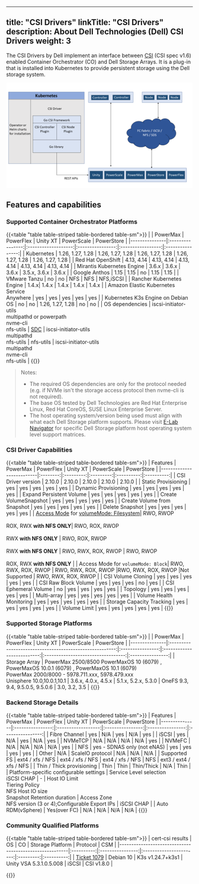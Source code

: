 
---
title: "CSI Drivers"
linkTitle: "CSI Drivers"
description: About Dell Technologies (Dell) CSI Drivers 
weight: 3
---

The CSI Drivers by Dell implement an interface between [CSI](https://kubernetes-csi.github.io/docs/) (CSI spec v1.6) enabled Container Orchestrator (CO) and Dell Storage Arrays. It is a plug-in that is installed into Kubernetes to provide persistent storage using the Dell storage system.

![CSI Architecture](Architecture_Diagram.png)

## Features and capabilities

### Supported Container Orchestrator Platforms

{{<table "table table-striped table-bordered table-sm">}}
|               | PowerMax         | PowerFlex           | Unity XT         | PowerScale        | PowerStore       |
|---------------|:----------------:|:-------------------:|:----------------:|:-----------------:|:----------------:|
| Kubernetes    | 1.26, 1.27, 1.28 | 1.26, 1.27, 1.28    | 1.26, 1.27, 1.28 | 1.26, 1.27, 1.28  | 1.26, 1.27, 1.28 |
| Red Hat OpenShift | 4.13, 4.14 | 4.13, 4.14 | 4.13, 4.14 | 4.13, 4.14 | 4.13, 4.14 |
| Mirantis Kubernetes Engine | 3.6.x |     3.6.x         |       3.6.x      | 3.5.x, 3.6.x      |        3.6.x     |
| Google Anthos |        1.15      |          1.15       |        no        |         1.15      |        1.15      |
| VMware Tanzu  |        no        |          no         |        NFS       |         NFS       |      NFS,iSCSI   |
| Rancher Kubernetes Engine | 1.4.x|          1.4.x      |        1.4.x     |         1.4.x     |      1.4.x       |
| Amazon Elastic Kubernetes Service<br> Anywhere | yes  | yes  |   yes      |        yes        |      yes         |
| Kubernetes K3s Engine on Debian OS |     no    |  no   |      1.26, 1.27, 1.28  |        no         |        no        |
| OS dependencies | iscsi-initiator-utils<br>multipathd or powerpath<br>nvme-cli<br>nfs-utils | [SDC](https://www.dell.com/support/home/en-us/product-support/product/scaleio/drivers) |    iscsi-initiator-utils<br>multipathd<br>nfs-utils | nfs-utils | iscsi-initiator-utils<br>multipathd<br>nvme-cli<br>nfs-utils |
{{</table>}}

> Notes:
> * The required OS dependencies are only for the protocol needed (e.g. if NVMe isn't the storage access protocol then nvme-cli is not required).
> * The base OS tested by Dell Technologies are Red Hat Enterprise Linux, Red Hat CoreOS, SUSE Linux Enterprise Server.
> * The host operating system/version being used must align with what each Dell Storage platform supports. Please visit [E-Lab Navigator](https://elabnavigator.dell.com/eln/modernHomeSSM) for specific Dell Storage platform host operating system level support matrices.

### CSI Driver Capabilities
{{<table "table table-striped table-bordered table-sm">}}
| Features                 | PowerMax | PowerFlex | Unity XT  | PowerScale | PowerStore |
|--------------------------|:--------:|:---------:|:---------:|:----------:|:----------:|
| CSI Driver version       | 2.10.0    | 2.10.0     | 2.10.0     | 2.10.0      | 2.10.0      |
| Static Provisioning      | yes      | yes       | yes       | yes        | yes        |
| Dynamic Provisioning     | yes      | yes       | yes       | yes        | yes        |
| Expand Persistent Volume | yes      | yes       | yes       | yes        | yes        |
| Create VolumeSnapshot    | yes      | yes       | yes       | yes        | yes        |
| Create Volume from Snapshot | yes   | yes       | yes       | yes        | yes        |
| Delete Snapshot          | yes      | yes       | yes       | yes        | yes        |
| [Access Mode](https://kubernetes.io/docs/concepts/storage/persistent-volumes/#access-modes) for [volumeMode: Filesystem](https://kubernetes.io/docs/concepts/storage/persistent-volumes/#volume-mode)| RWO, RWOP<br><br>ROX, RWX **with NFS ONLY**| RWO, ROX, RWOP<br><br>RWX  **with NFS ONLY** | RWO, ROX, RWOP<br><br>RWX  **with NFS ONLY** | RWO, RWX, ROX, RWOP | RWO, RWOP<br><br>ROX, RWX **with NFS ONLY** |
| Access Mode for `volumeMode: Block`| RWO, RWX, ROX, RWOP | RWO, RWX, ROX, RWOP |RWO, RWX, ROX, RWOP |Not Supported | RWO, RWX, ROX, RWOP |
| CSI Volume Cloning       | yes      | yes       | yes       | yes        | yes        |
| CSI Raw Block Volume     | yes      | yes       | yes       | no         | yes        |
| CSI Ephemeral Volume     | no       | yes       | yes       | yes        | yes        |
| Topology                 | yes      | yes       | yes       | yes        | yes        |
| Multi-array              | yes      | yes       | yes       | yes        | yes        |
| Volume Health Monitoring | yes      | yes       | yes       | yes        | yes        |
| Storage Capacity Tracking | yes     | yes       | yes       | yes        | yes        |
| Volume Limit             | yes      | yes       | yes       | yes        | yes        |
{{</table>}}
### Supported Storage Platforms
{{<table "table table-striped table-bordered table-sm">}}
|               | PowerMax                                                | PowerFlex        | Unity XT                   | PowerScale                         |    PowerStore    |
|---------------|:-------------------------------------------------------:|:----------------:|:--------------------------:|:----------------------------------:|:----------------:|
| Storage Array | PowerMax 2500/8500 PowerMaxOS 10 (6079) , PowerMaxOS 10.0.1 (6079) , PowerMaxOS 10.1 (6079)<br> PowerMax 2000/8000 - 5978.711.xxx, 5978.479.xxx <br>Unisphere 10.0,10.0.1,10.1 |    3.6.x, 4.0.x, 4.5.x  | 5.1.x, 5.2.x, 5.3.0 | OneFS 9.3, 9.4, 9.5.0.5, 9.5.0.6 | 3.0, 3.2, 3.5     |
{{</table>}}

### Backend Storage Details
{{<table "table table-striped table-bordered table-sm">}}
| Features      | PowerMax         | PowerFlex          | Unity XT         | PowerScale       | PowerStore       |
|---------------|:----------------:|:------------------:|:----------------:|:----------------:|:----------------:|
| Fibre Channel | yes              | N/A                | yes              | N/A              | yes              |
| iSCSI         | yes              | N/A                | yes              | N/A              | yes              |
| NVMeTCP       | N/A              | N/A                | N/A              | N/A              | yes              |
| NVMeFC        | N/A              | N/A                | N/A              | N/A              | yes              |
| NFS           | yes - SDNAS only (not eNAS)   | yes   | yes              | yes              | yes              |
| Other         | N/A              | ScaleIO protocol   | N/A              | N/A              | N/A              |
| Supported FS  | ext4 / xfs / NFS | ext4 / xfs / NFS   | ext4 / xfs / NFS | NFS       | ext3 / ext4 / xfs / NFS |
| Thin / Thick provisioning | Thin | Thin               | Thin/Thick       | N/A              | Thin             |
| Platform-specific configurable settings | Service Level selection<br>iSCSI CHAP | - | Host IO Limit<br>Tiering Policy<br>NFS Host IO size<br>Snapshot Retention duration | Access Zone<br>NFS version (3 or 4);Configurable Export IPs | iSCSI CHAP |
| Auto RDM(vSphere)  | Yes(over FC) | N/A               | N/A              | N/A              | N/A              |
{{</table>}}

### Community Qualified Platforms
{{<table "table table-striped table-bordered table-sm">}}
| cert-csi results                                       | OS         | CO               | Storage Platform        | Protocol  | CSM        |
|--------------------------------------------------------|:----------:|:----------------:|:-----------------------:|:---------:|:----------:|
| [Ticket 1079](https://github.com/dell/csm/issues/1079) | Debian 10  | K3s v1.24.7+k3s1 | Unity VSA 5.3.1.0.5.008 | iSCSI     | CSI v1.8.0 |

{{</table>}}
